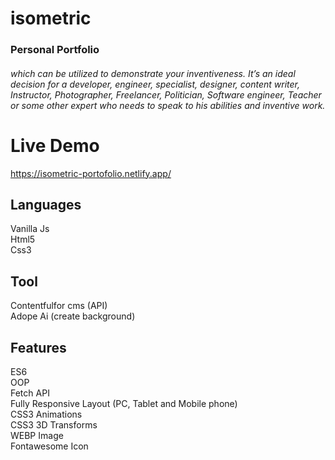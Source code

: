 # isometric
### Personal Portfolio
###### which can be utilized to demonstrate your inventiveness. It’s an ideal decision for a developer, engineer, specialist, designer, content writer, Instructor, Photographer, Freelancer, Politician, Software engineer, Teacher or some other expert who needs to speak to his abilities and inventive work. 
# Live Demo
https://isometric-portofolio.netlify.app/
## Languages
Vanilla Js <br>
Html5<br>
Css3

## Tool 
Contentfulfor cms (API)<br>
Adope Ai (create background)

## Features
ES6<br>
OOP<br>
Fetch API <br>
Fully Responsive Layout (PC, Tablet and Mobile phone)<br>
CSS3 Animations<br>
CSS3 3D Transforms<br>
WEBP Image <br>
Fontawesome Icon
